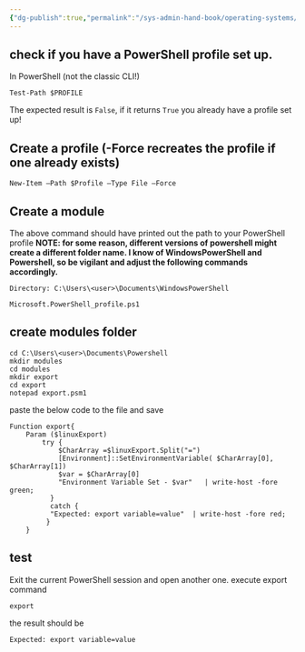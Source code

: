 ```yaml
---
{"dg-publish":true,"permalink":"/sys-admin-hand-book/operating-systems/windows/export-command-in-windows/","title":"How to implement export command from Linux in Windows","tags":["Windows","Linux"]}
---
```



## check if you have a PowerShell profile set up.

In PowerShell (not the classic CLI!)
```
Test-Path $PROFILE
```
The expected result is `False`, if it returns `True` you already have a profile set up!
## Create a profile (-Force recreates the profile if one already exists)
```
New-Item –Path $Profile –Type File –Force
```
## Create a module
The above command should have printed out the path to your PowerShell profile
**NOTE: for some reason, different versions of powershell might create a different folder name. I know of WindowsPowerShell and Powershell, so be vigilant and adjust the following commands accordingly.**
```
Directory: C:\Users\<user>\Documents\WindowsPowerShell

Microsoft.PowerShell_profile.ps1
```
##  create modules folder
```
cd C:\Users\<user>\Documents\Powershell
mkdir modules
cd modules
mkdir export
cd export
notepad export.psm1
```

paste the below code to the file and save

```
Function export{
    Param ($linuxExport)
        try {
            $CharArray =$linuxExport.Split("=")
            [Environment]::SetEnvironmentVariable( $CharArray[0], $CharArray[1])
            $var = $CharArray[0]
            "Environment Variable Set - $var"   | write-host -fore green; 
          }
          catch {
          "Expected: export variable=value"  | write-host -fore red; 
         }
    }
```
## test
Exit the current PowerShell session and open another one.
execute export command

```
export
```
the result should be

```
Expected: export variable=value
```